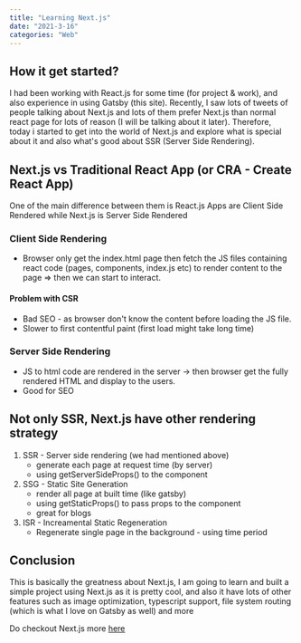 ```yaml
---
title: "Learning Next.js"
date: "2021-3-16"
categories: "Web"
---
```


## How it get started?
I had been working with React.js for some time (for project & work), and also experience in using Gatsby (this site). 
Recently, I saw lots of tweets of people talking about Next.js and lots of them prefer Next.js than normal react page for lots of reason (I will be talking about it later). Therefore, today i started to get into the world of Next.js and explore what is special about it and also what's good about SSR (Server Side Rendering).

## Next.js vs Traditional React App (or CRA - Create React App)
One of the main difference between them is React.js Apps are Client Side Rendered while Next.js is Server Side Rendered

### Client Side Rendering
- Browser only get the index.html page then fetch the JS files containing react code (pages, components, index.js etc) to render content to the page => then we can start to interact.

#### Problem with CSR
- Bad SEO - as browser don't know the content before loading the JS file.
- Slower to first contentful paint (first load might take long time)

### Server Side Rendering
- JS to html code are rendered in the server -> then browser get the fully rendered HTML and display to the users.
- Good for SEO

## Not only SSR, Next.js have other rendering strategy
1. SSR - Server side rendering (we had mentioned above)
    - generate each page at request time (by server)
    - using getServerSideProps() to the component
2. SSG - Static Site Generation
    - render all page at built time (like gatsby)
    - using getStaticProps() to pass props to the component
    - great for blogs
3. ISR - Increamental Static Regeneration
    - Regenerate single page in the background - using time period


## Conclusion
This is basically the greatness about Next.js, I am going to learn and built a simple project using Next.js as it is pretty cool, and also it have lots of other features such as image optimization, typescript support, file system routing (which is what I love on Gatsby as well) and more

Do checkout Next.js more [here](https://nextjs.org/)
<!-- ## Next.sj folder structure
1. Page directory -> folder structure in it reflects to the URL of the project
    - pages/cars/[id].js => xxx.com/cars/:id
    - pages/cars => xxx.com/cars
    - pages/index.js -> xxx.com

The folder structure -> reflects to the  -->

